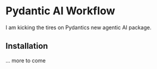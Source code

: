 # Pydantic AI Workflow

I am kicking the tires on Pydantics new agentic AI package.

## Installation

... more to come
